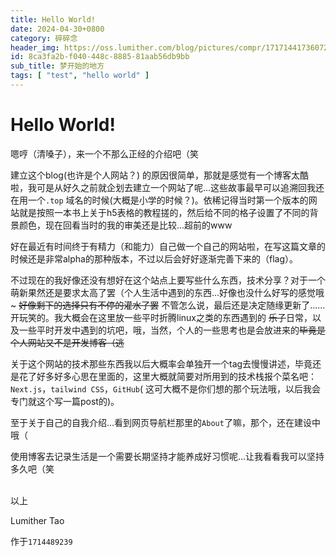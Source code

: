```yaml
---
title: Hello World!
date: 2024-04-30+0800
category: 碎碎念
header_img: https://oss.lumither.com/blog/pictures/compr/1717144173607218565_Lattern.webp
id: 8ca3fa2b-f040-448c-8885-81aab56db9bb
sub_title: 梦开始的地方
tags: [ "test", "hello world" ]
---
```


# Hello World!

嗯哼（清嗓子），来一个不那么正经的介绍吧（笑

建立这个blog(也许是个人网站？)
的原因很简单，那就是感觉有一个博客太酷啦，我可是从好久之前就企划去建立一个网站了呢...这些故事最早可以追溯回我还在用一个`.top`
域名的时候(大概是小学的时候？)。依稀记得当时第一个版本的网站就是按照一本书上关于h5表格的教程搓的，然后给不同的格子设置了不同的背景颜色，现在回看当时的我的审美还是比较...超前的www

好在最近有时间终于有精力（和能力）自己做一个自己的网站啦，在写这篇文章的时候还是非常alpha的那种版本，不过以后会好好逐渐完善下来的（flag）。

不过现在的我好像还没有想好在这个站点上要写些什么东西，技术分享？对于一个萌新果然还是要求太高了罢（个人生活中遇到的东西...好像也没什么好写的感觉哦~
~~好像剩下的选择只有不停的灌水了罢~~ 不管怎么说，最后还是决定随缘更新了......开玩笑的。我大概会在这里放一些平时折腾linux之类的东西遇到的
~~乐子~~日常，以及一些平时开发中遇到的坑吧，哦，当然，个人的一些思考也是会放进来的~~毕竟是个人网站又不是开发博客（逃~~

关于这个网站的技术那些东西我以后大概率会单独开一个tag去慢慢讲述，毕竟还是花了好多好多心思在里面的，这里大概就简要对所用到的技术栈报个菜名吧：`Next.js`，`tailwind CSS`，`GitHub`(
这可大概不是你们想的那个玩法哦，以后我会专门就这个写一篇post的)。

至于关于自己的自我介绍...看到网页导航栏那里的`About`了嘛，那个，还在建设中哦（

使用博客去记录生活是一个需要长期坚持才能养成好习惯呢...让我看看我可以坚持多久吧（笑

<br />
以上

Lumither Tao

作于`1714489239`
